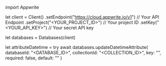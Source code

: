 import Appwrite

let client = Client()
    .setEndpoint("https://cloud.appwrite.io/v1") // Your API Endpoint
    .setProject("<YOUR_PROJECT_ID>") // Your project ID
    .setKey("<YOUR_API_KEY>") // Your secret API key

let databases = Databases(client)

let attributeDatetime = try await databases.updateDatetimeAttribute(
    databaseId: "<DATABASE_ID>",
    collectionId: "<COLLECTION_ID>",
    key: "",
    required: false,
    default: ""
)

